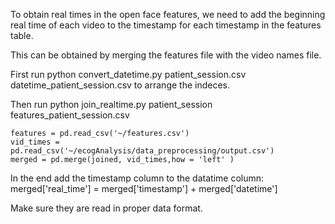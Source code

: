 To obtain real times in the open face features, we need to add the beginning real time of each video to the timestamp for each timestamp in the features table.

This can be obtained by merging the features file with the video names file.

First run python convert_datetime.py patient_session.csv datetime_patient_session.csv to arrange the indeces. 

Then run python join_realtime.py patient_session features_patient_session.csv

```
features = pd.read_csv('~/features.csv')
vid_times = pd.read_csv('~/ecogAnalysis/data_preprocessing/output.csv')
merged = pd.merge(joined, vid_times,how = 'left' )
```

In the end add the timestamp column to the datatime column:
merged['real_time'] = merged['timestamp'] + merged['datetime']

Make sure they are read in proper data format.

